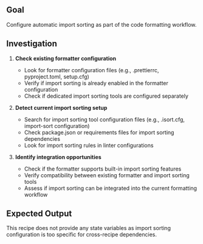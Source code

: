 ## Goal

Configure automatic import sorting as part of the code formatting workflow.

## Investigation

1. **Check existing formatter configuration**
   - Look for formatter configuration files (e.g., .prettierrc, pyproject.toml, setup.cfg)
   - Verify if import sorting is already enabled in the formatter configuration
   - Check if dedicated import sorting tools are configured separately

2. **Detect current import sorting setup**
   - Search for import sorting tool configuration files (e.g., .isort.cfg, import-sort configuration)
   - Check package.json or requirements files for import sorting dependencies
   - Look for import sorting rules in linter configurations

3. **Identify integration opportunities**
   - Check if the formatter supports built-in import sorting features
   - Verify compatibility between existing formatter and import sorting tools
   - Assess if import sorting can be integrated into the current formatting workflow

## Expected Output

This recipe does not provide any state variables as import sorting configuration is too specific for cross-recipe dependencies.
